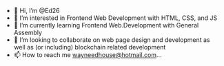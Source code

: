 - 👋 Hi, I’m @Ed26
- 👀 I’m interested in Frontend Web Development with HTML, CSS, and JS
- 🌱 I’m currently learning Frontend Web.Development with General Assembly
- 💞️ I’m looking to collaborate on web page design and development as well as (or including) blockchain related development
- 📫 How to reach me wayneedhouse@hotmail.com...

<!---
Ed26/Ed26 is a ✨ special ✨ repository because its `README.md` (this file) appears on your GitHub profile.
You can click the Preview link to take a look at your changes.
--->
